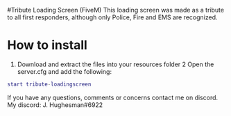 #Tribute Loading Screen (FiveM)
This loading screen was made as a tribute to all first responders, although only Police, Fire and EMS are recognized. 

# How to install

1. Download and extract the files into your resources folder
2 Open the server.cfg and add the following:
```lua
start tribute-loadingscreen
```

If you have any questions, comments or concerns contact me on discord.
My discord: J. Hughesman#6922
